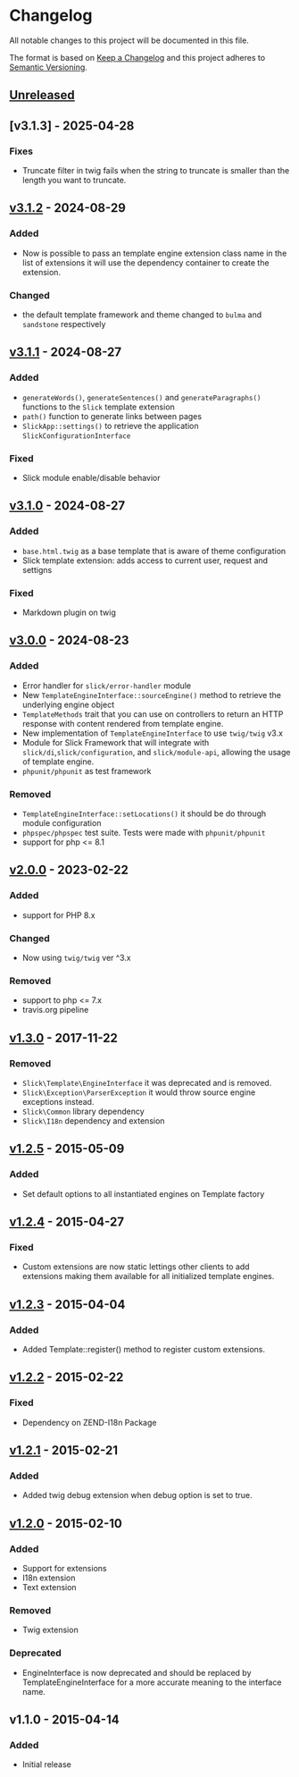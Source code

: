 # Changelog

All notable changes to this project will be documented in this file.

The format is based on [Keep a Changelog](http://keepachangelog.com/en/1.0.0/)
and this project adheres to [Semantic Versioning](http://semver.org/spec/v2.0.0.html).

## [Unreleased]
## [v3.1.3] - 2025-04-28
### Fixes
- Truncate filter in twig fails when the string to truncate is smaller than the length
  you want to truncate.

## [v3.1.2] - 2024-08-29
### Added
- Now is possible to pass an template engine extension class name in the list of extensions
  it will use the dependency container to create the extension.
### Changed
- the default template framework and theme changed to `bulma` and `sandstone` respectively

## [v3.1.1] - 2024-08-27
### Added
- `generateWords()`,  `generateSentences()` and `generateParagraphs()` functions to the `Slick`
  template extension
- `path()` function to generate links between pages
- `SlickApp::settings()` to retrieve the application `SlickConfigurationInterface`
### Fixed
- Slick module enable/disable behavior

## [v3.1.0] - 2024-08-27
### Added
- `base.html.twig` as a base template that is aware of theme configuration
- Slick template extension: adds access to current user, request and settigns

### Fixed
- Markdown plugin on twig

## [v3.0.0] - 2024-08-23
### Added
- Error handler for `slick/error-handler` module
- New ``TemplateEngineInterface::sourceEngine()`` method to retrieve the underlying engine object
- ``TemplateMethods`` trait that you can use on controllers to return an HTTP response with content
  rendered from template engine.
- New implementation of ``TemplateEngineInterface`` to use `twig/twig` v3.x
- Module for Slick Framework that will integrate with `slick/di`,`slick/configuration`, and
  `slick/module-api`, allowing the usage of template engine.
- `phpunit/phpunit` as test framework
### Removed
- ``TemplateEngineInterface::setLocations()`` it should be do through module configuration
- `phpspec/phpspec` test suite. Tests were made with `phpunit/phpunit`
- support for php <= 8.1

## [v2.0.0] - 2023-02-22
### Added
- support for PHP 8.x
### Changed
- Now using ``twig/twig`` ver ^3.x
### Removed
- support to php <= 7.x
- travis.org pipeline

## [v1.3.0] - 2017-11-22

### Removed
- ``Slick\Template\EngineInterface`` it was deprecated and is removed.
- ``Slick\Exception\ParserException`` it would throw source engine exceptions instead.
- ``Slick\Common`` library dependency
- ``Slick\I18n`` dependency and extension

## [v1.2.5] - 2015-05-09

### Added
- Set default options to all instantiated engines on Template factory

## [v1.2.4] - 2015-04-27

### Fixed
- Custom extensions are now static lettings other clients to add extensions
  making them available for all initialized template engines.

## [v1.2.3] - 2015-04-04

### Added
- Added Template::register() method to register custom extensions.

## [v1.2.2] - 2015-02-22

### Fixed
- Dependency on ZEND-I18n Package

## [v1.2.1] - 2015-02-21

### Added
- Added twig debug extension when debug option is set to true.

## [v1.2.0] - 2015-02-10

### Added
- Support for extensions
- I18n extension
- Text extension

### Removed
- Twig extension

### Deprecated
- EngineInterface is now deprecated and should be replaced by
  TemplateEngineInterface for a more accurate meaning to the interface name.


## v1.1.0 - 2015-04-14

### Added
- Initial release

[Unreleased]: https://github.com/slickframework/template/compare/v3.1.2...HEAD
[v3.1.2]: https://github.com/slickframework/template/compare/v3.1.1...v3.1.2
[v3.1.1]: https://github.com/slickframework/template/compare/v3.1.0...v3.1.1
[v3.1.0]: https://github.com/slickframework/template/compare/v3.0.0...v3.1.0
[v3.0.0]: https://github.com/slickframework/template/compare/v2.0.0...v3.0.0
[v2.0.0]: https://github.com/slickframework/template/compare/v1.3.0...v2.0.0
[v1.3.0]: https://github.com/slickframework/template/compare/v1.2.5...v1.3.0
[v1.2.5]: https://github.com/slickframework/template/compare/v1.2.4...v1.2.5
[v1.2.4]: https://github.com/slickframework/template/compare/v1.2.3...v1.2.4
[v1.2.3]: https://github.com/slickframework/template/compare/v1.2.2...v1.2.3
[v1.2.2]: https://github.com/slickframework/template/compare/v1.2.1...v1.2.2
[v1.2.1]: https://github.com/slickframework/template/compare/v1.2.0...v1.2.1
[v1.2.0]: https://github.com/slickframework/template/compare/v1.1.0...v1.2.0